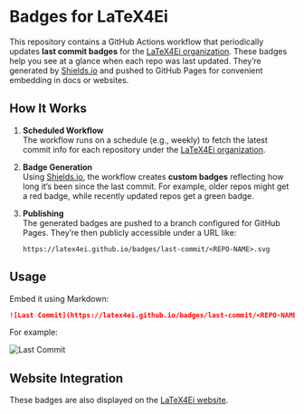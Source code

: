 # Badges for LaTeX4Ei

This repository contains a GitHub Actions workflow that periodically updates **last commit badges** for the [LaTeX4Ei organization](https://github.com/latex4ei). These badges help you see at a glance when each repo was last updated. They’re generated by [Shields.io](https://shields.io) and pushed to GitHub Pages for convenient embedding in docs or websites.

## How It Works

1. **Scheduled Workflow**  
   The workflow runs on a schedule (e.g., weekly) to fetch the latest commit info for each repository under the [LaTeX4Ei organization](https://github.com/latex4ei).

2. **Badge Generation**  
   Using [Shields.io](https://shields.io/), the workflow creates **custom badges** reflecting how long it’s been since the last commit. For example, older repos might get a red badge, while recently updated repos get a green badge.

3. **Publishing**  
   The generated badges are pushed to a branch configured for GitHub Pages. They’re then publicly accessible under a URL like:
   
   ```
   https://latex4ei.github.io/badges/last-commit/<REPO-NAME>.svg
   ```
   

## Usage

Embed it using Markdown:
```md
![Last Commit](https://latex4ei.github.io/badges/last-commit/<REPO-NAME>.svg)
```

For example:

![Last Commit](https://latex4ei.github.io/badges/last-commit/badges.svg)

## Website Integration

These badges are also displayed on the [LaTeX4Ei website](https://latex4ei.de).
